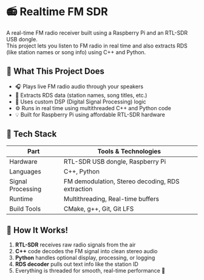 # 📻 Realtime FM SDR

A real-time FM radio receiver built using a Raspberry Pi and an RTL-SDR USB dongle.  
This project lets you listen to FM radio in real time and also extracts RDS (like station names or song info) using C++ and Python.

## 🚀 What This Project Does

- 🎧 Plays live FM radio audio through your speakers
- 🧾 Extracts RDS data (station names, song titles, etc.)
- 🧠 Uses custom DSP (Digital Signal Processing) logic 
- ⚙️ Runs in real time using multithreaded C++ and Python code
- 💡 Built for Raspberry Pi using affordable RTL-SDR hardware


## 🧰 Tech Stack

| Part           | Tools & Technologies                         |
|----------------|-----------------------------------------------|
| Hardware       | RTL-SDR USB dongle, Raspberry Pi              |
| Languages      | C++, Python                                   |
| Signal Processing | FM demodulation, Stereo decoding, RDS extraction |
| Runtime        | Multithreading, Real-time buffers             |
| Build Tools    | CMake, g++, Git, Git LFS                      |


## 🧠 How It Works!

1. **RTL-SDR** receives raw radio signals from the air  
2. **C++** code decodes the FM signal into clean stereo audio  
3. **Python** handles optional display, processing, or logging  
4. **RDS decoder** pulls out text info like the station ID  
5. Everything is threaded for smooth, real-time performance 🎯


